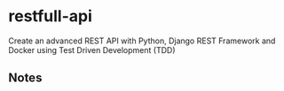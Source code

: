 # restfull-api
Create an advanced REST API with Python, Django REST Framework and Docker using Test Driven Development (TDD)


## Notes